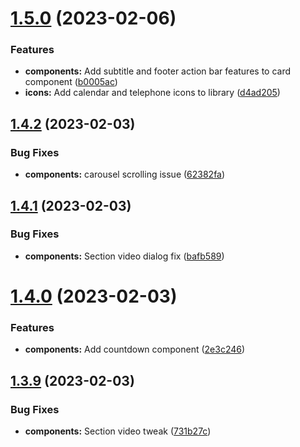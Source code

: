 # [1.5.0](https://github.com/jacecotton/tcds/compare/v1.4.2...v1.5.0) (2023-02-06)


### Features

* **components:** Add subtitle and footer action bar features to card component ([b0005ac](https://github.com/jacecotton/tcds/commit/b0005accc3a2c2f674add850b6cc12e0e3706cdc))
* **icons:** Add calendar and telephone icons to library ([d4ad205](https://github.com/jacecotton/tcds/commit/d4ad205eeac55673ba0730a98f2e045ef725b530))



## [1.4.2](https://github.com/jacecotton/tcds/compare/v1.4.1...v1.4.2) (2023-02-03)


### Bug Fixes

* **components:** carousel scrolling issue ([62382fa](https://github.com/jacecotton/tcds/commit/62382fae88639930393906cf85fd47df6b84c0ef))



## [1.4.1](https://github.com/jacecotton/tcds/compare/v1.4.0...v1.4.1) (2023-02-03)


### Bug Fixes

* **components:** Section video dialog fix ([bafb589](https://github.com/jacecotton/tcds/commit/bafb589fdec5e73213e33544679bdd189726dfa8))



# [1.4.0](https://github.com/jacecotton/tcds/compare/v1.3.9...v1.4.0) (2023-02-03)


### Features

* **components:** Add countdown component ([2e3c246](https://github.com/jacecotton/tcds/commit/2e3c2466a32981874adbfd6004eccd2e383da08f))



## [1.3.9](https://github.com/jacecotton/tcds/compare/v1.3.8...v1.3.9) (2023-02-03)


### Bug Fixes

* **components:** Section video tweak ([731b27c](https://github.com/jacecotton/tcds/commit/731b27cd2725143604d90c90dc9b5a0bccd847a0))



